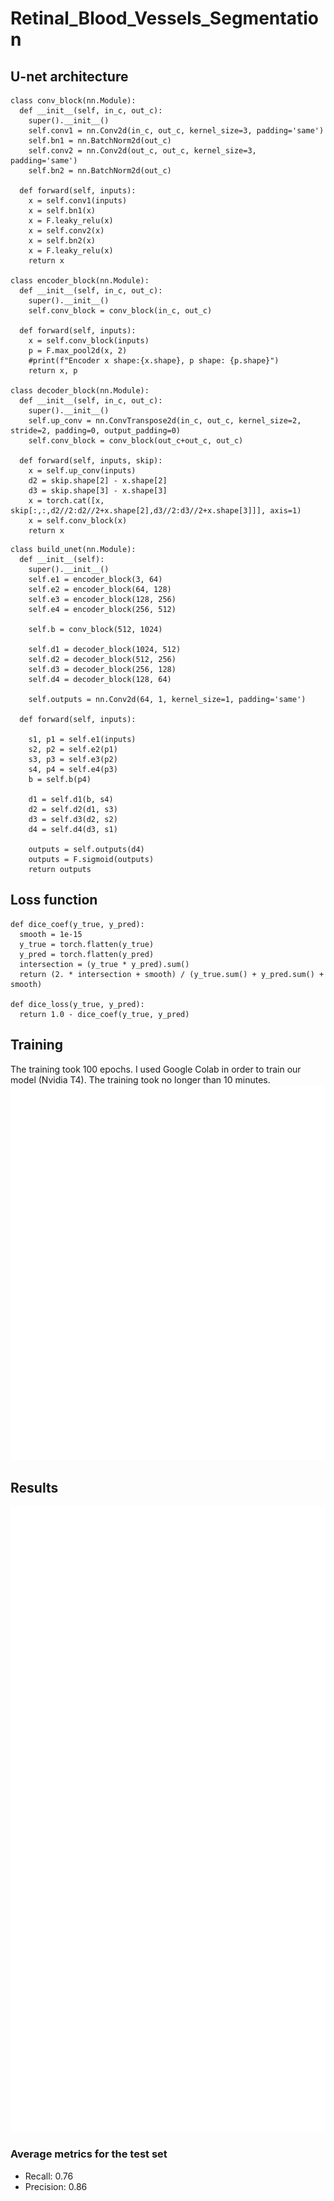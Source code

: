 # Retinal_Blood_Vessels_Segmentation

## U-net architecture
```
class conv_block(nn.Module):
  def __init__(self, in_c, out_c):
    super().__init__()
    self.conv1 = nn.Conv2d(in_c, out_c, kernel_size=3, padding='same')
    self.bn1 = nn.BatchNorm2d(out_c)
    self.conv2 = nn.Conv2d(out_c, out_c, kernel_size=3, padding='same')
    self.bn2 = nn.BatchNorm2d(out_c)

  def forward(self, inputs):
    x = self.conv1(inputs)
    x = self.bn1(x)
    x = F.leaky_relu(x)
    x = self.conv2(x)
    x = self.bn2(x)
    x = F.leaky_relu(x)
    return x

class encoder_block(nn.Module):
  def __init__(self, in_c, out_c):
    super().__init__()
    self.conv_block = conv_block(in_c, out_c)

  def forward(self, inputs):
    x = self.conv_block(inputs)
    p = F.max_pool2d(x, 2)
    #print(f"Encoder x shape:{x.shape}, p shape: {p.shape}")
    return x, p

class decoder_block(nn.Module):
  def __init__(self, in_c, out_c):
    super().__init__()
    self.up_conv = nn.ConvTranspose2d(in_c, out_c, kernel_size=2, stride=2, padding=0, output_padding=0)
    self.conv_block = conv_block(out_c+out_c, out_c)

  def forward(self, inputs, skip):
    x = self.up_conv(inputs)
    d2 = skip.shape[2] - x.shape[2]
    d3 = skip.shape[3] - x.shape[3]
    x = torch.cat([x, skip[:,:,d2//2:d2//2+x.shape[2],d3//2:d3//2+x.shape[3]]], axis=1)
    x = self.conv_block(x)
    return x
```

```
class build_unet(nn.Module):
  def __init__(self):
    super().__init__()
    self.e1 = encoder_block(3, 64)
    self.e2 = encoder_block(64, 128)
    self.e3 = encoder_block(128, 256)
    self.e4 = encoder_block(256, 512)

    self.b = conv_block(512, 1024)

    self.d1 = decoder_block(1024, 512)
    self.d2 = decoder_block(512, 256)
    self.d3 = decoder_block(256, 128)
    self.d4 = decoder_block(128, 64)

    self.outputs = nn.Conv2d(64, 1, kernel_size=1, padding='same')

  def forward(self, inputs):

    s1, p1 = self.e1(inputs)
    s2, p2 = self.e2(p1)
    s3, p3 = self.e3(p2)
    s4, p4 = self.e4(p3)
    b = self.b(p4)
    
    d1 = self.d1(b, s4)
    d2 = self.d2(d1, s3)
    d3 = self.d3(d2, s2)
    d4 = self.d4(d3, s1)

    outputs = self.outputs(d4)
    outputs = F.sigmoid(outputs)
    return outputs
```

## Loss function
```
def dice_coef(y_true, y_pred):
  smooth = 1e-15
  y_true = torch.flatten(y_true)
  y_pred = torch.flatten(y_pred)
  intersection = (y_true * y_pred).sum()
  return (2. * intersection + smooth) / (y_true.sum() + y_pred.sum() + smooth)

def dice_loss(y_true, y_pred):
  return 1.0 - dice_coef(y_true, y_pred)
```

## Training
The training took 100 epochs. I used Google Colab in order to train our model (Nvidia T4). The training took no longer than 10 minutes.
<img src="https://github.com/jedrzej-put/Retinal_Blood_Vessels_Segmentation/blob/main/plots/metrics.jpg" width="600" height="600"  title="xD">

## Results
<img src="https://github.com/jedrzej-put/Retinal_Blood_Vessels_Segmentation/blob/main/plots/results.jpg" width="600" height="1000"  title="xD">

### Average metrics for the test set
- Recall: 0.76
- Precision: 0.86



